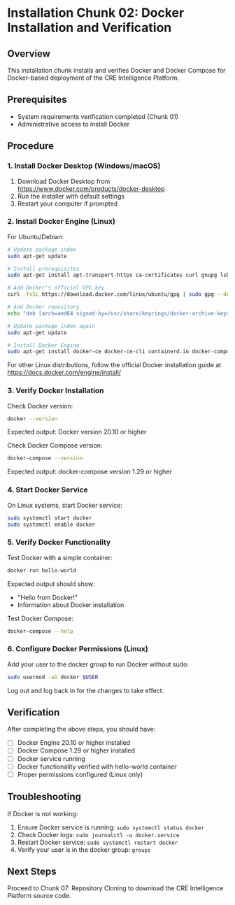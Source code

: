 # Installation Chunk 02: Docker Installation and Verification

## Overview
This installation chunk installs and verifies Docker and Docker Compose for Docker-based deployment of the CRE Intelligence Platform.

## Prerequisites
- System requirements verification completed (Chunk 01)
- Administrative access to install Docker

## Procedure

### 1. Install Docker Desktop (Windows/macOS)
1. Download Docker Desktop from https://www.docker.com/products/docker-desktop
2. Run the installer with default settings
3. Restart your computer if prompted

### 2. Install Docker Engine (Linux)
For Ubuntu/Debian:
```bash
# Update package index
sudo apt-get update

# Install prerequisites
sudo apt-get install apt-transport-https ca-certificates curl gnupg lsb-release

# Add Docker's official GPG key
curl -fsSL https://download.docker.com/linux/ubuntu/gpg | sudo gpg --dearmor -o /usr/share/keyrings/docker-archive-keyring.gpg

# Add Docker repository
echo "deb [arch=amd64 signed-by=/usr/share/keyrings/docker-archive-keyring.gpg] https://download.docker.com/linux/ubuntu $(lsb_release -cs) stable" | sudo tee /etc/apt/sources.list.d/docker.list > /dev/null

# Update package index again
sudo apt-get update

# Install Docker Engine
sudo apt-get install docker-ce docker-ce-cli containerd.io docker-compose-plugin
```

For other Linux distributions, follow the official Docker installation guide at https://docs.docker.com/engine/install/

### 3. Verify Docker Installation
Check Docker version:
```bash
docker --version
```

Expected output: Docker version 20.10 or higher

Check Docker Compose version:
```bash
docker-compose --version
```

Expected output: docker-compose version 1.29 or higher

### 4. Start Docker Service
On Linux systems, start Docker service:
```bash
sudo systemctl start docker
sudo systemctl enable docker
```

### 5. Verify Docker Functionality
Test Docker with a simple container:
```bash
docker run hello-world
```

Expected output should show:
- "Hello from Docker!"
- Information about Docker installation

Test Docker Compose:
```bash
docker-compose --help
```

### 6. Configure Docker Permissions (Linux)
Add your user to the docker group to run Docker without sudo:
```bash
sudo usermod -aG docker $USER
```

Log out and log back in for the changes to take effect.

## Verification
After completing the above steps, you should have:
- [ ] Docker Engine 20.10 or higher installed
- [ ] Docker Compose 1.29 or higher installed
- [ ] Docker service running
- [ ] Docker functionality verified with hello-world container
- [ ] Proper permissions configured (Linux only)

## Troubleshooting
If Docker is not working:
1. Ensure Docker service is running: `sudo systemctl status docker`
2. Check Docker logs: `sudo journalctl -u docker.service`
3. Restart Docker service: `sudo systemctl restart docker`
4. Verify your user is in the docker group: `groups`

## Next Steps
Proceed to Chunk 07: Repository Cloning to download the CRE Intelligence Platform source code.